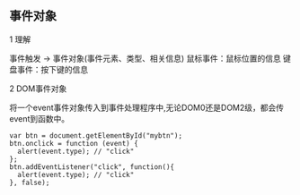 ## 事件对象

1 理解

事件触发 -> 事件对象(事件元素、类型、相关信息)
鼠标事件：鼠标位置的信息
键盘事件：按下键的信息

2 DOM事件对象

将一个event事件对象传入到事件处理程序中,无论DOM0还是DOM2级，都会传event到函数中。
```
var btn = document.getElementById("mybtn");
btn.onclick = function (event) {
  alert(event.type); // "click"
};
btn.addEventListener("click", function(){
  alert(event.type); // "click"
}, false);

```